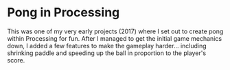 # Pong in Processing 

This was one of my very early projects (2017) where I set out to create pong within Processing for fun. 
After I managed to get the initial game mechanics down, I added a few features to make the gameplay harder...
including shrinking paddle and speeding up the ball in proportion to the player's score.
